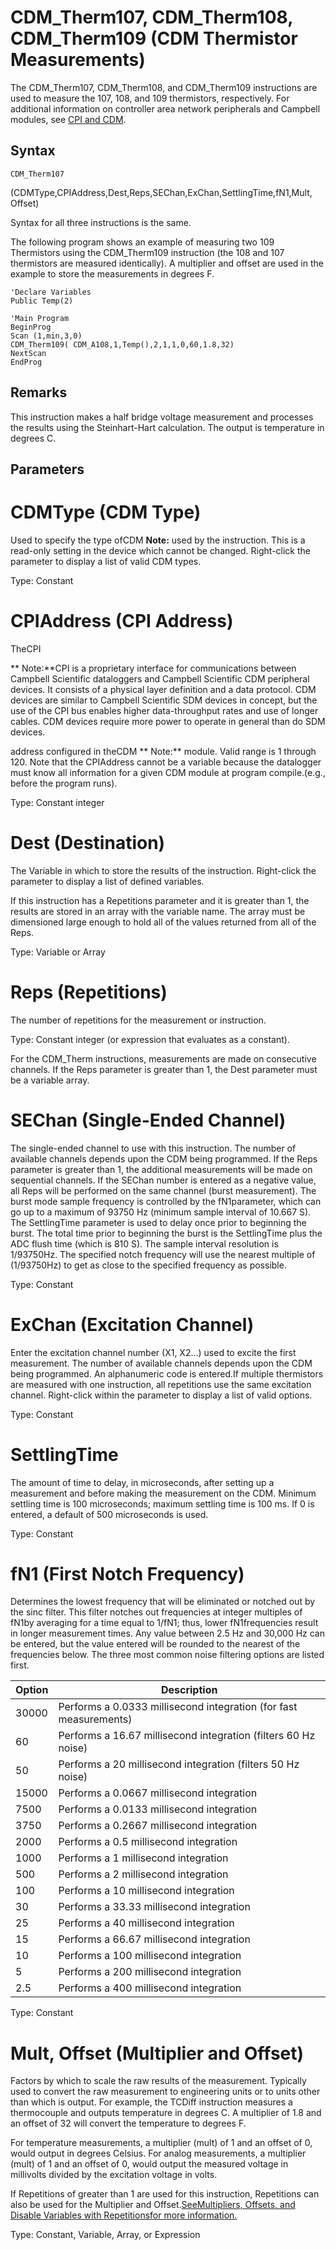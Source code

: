# CDM_Therm107, CDM_Therm108, CDM_Therm109 (CDM Thermistor Measurements)

The CDM_Therm107, CDM_Therm108, and CDM_Therm109 instructions are used to measure the 107, 108, and 109 thermistors, respectively. For additional information on controller area network peripherals and Campbell modules, see [CPI and CDM](https://www.campbellsci.com/news-cpi-cdm).

## Syntax

```
CDM_Therm107
```

(CDMType,CPIAddress,Dest,Reps,SEChan,ExChan,SettlingTime,fN1,Mult, Offset)

Syntax for all three instructions is the same.

The following program shows an example of measuring two 109 Thermistors using the CDM_Therm109 instruction (the 108 and 107 thermistors are measured identically). A multiplier and offset are used in the example to store the measurements in degrees F.

```
'Declare Variables
Public Temp(2)

'Main Program
BeginProg
Scan (1,min,3,0)
CDM_Therm109( CDM_A108,1,Temp(),2,1,1,0,60,1.8,32)
NextScan
EndProg
```

## Remarks

This instruction makes a half bridge voltage measurement and processes the results using the Steinhart-Hart calculation. The output is temperature in degrees C.

## Parameters

# CDMType (CDM Type)

Used to specify the type ofCDM **Note:** used by the instruction. This is a read-only setting in the device which cannot be changed. Right-click the parameter to display a list of valid CDM types.

Type: Constant

# CPIAddress (CPI Address)

TheCPI

** Note:**CPI is a proprietary interface for communications between Campbell Scientific dataloggers and Campbell Scientific CDM peripheral devices. It consists of a physical layer definition and a data protocol. CDM devices are similar to Campbell Scientific SDM devices in concept, but the use of the CPI bus enables higher data-throughput rates and use of longer cables. CDM devices require more power to operate in general than do SDM devices.

address configured in theCDM ** Note:** module. Valid range is 1 through 120. Note that the CPIAddress cannot be a variable because the datalogger must know all information for a given CDM module at program compile.(e.g., before the program runs).

Type: Constant integer

# Dest (Destination)

The Variable in which to store the results of the instruction. Right-click the parameter to display a list of defined variables.

If this instruction has a Repetitions parameter and it is greater than 1, the results are stored in an array with the variable name. The array must be dimensioned large enough to hold all of the values returned from all of the Reps.

Type: Variable or Array

# Reps (Repetitions)

The number of repetitions for the measurement or instruction.

Type: Constant integer (or expression that evaluates as a constant).

For the CDM_Therm instructions, measurements are made on consecutive channels. If the Reps parameter is greater than 1, the Dest parameter must be a variable array.

# SEChan (Single-Ended Channel)

The single-ended channel to use with this instruction. The number of available channels depends upon the CDM being programmed. If the Reps parameter is greater than 1, the additional measurements will be made on sequential channels. If the SEChan number is entered as a negative value, all Reps will be performed on the same channel (burst measurement). The burst mode sample frequency is controlled by the fN1parameter, which can go up to a maximum of 93750 Hz (minimum sample interval of 10.667 S). The SettlingTime parameter is used to delay once prior to beginning the burst. The total time prior to beginning the burst is the SettlingTime plus the ADC flush time (which is 810 S). The sample interval resolution is 1/93750Hz. The specified notch frequency will use the nearest multiple of (1/93750Hz) to get as close to the specified frequency as possible.

Type: Constant

# ExChan (Excitation Channel)

Enter the excitation channel number (X1, X2...) used to excite the first measurement. The number of available channels depends upon the CDM being programmed. An alphanumeric code is entered.If multiple thermistors are measured with one instruction, all repetitions use the same excitation channel. Right-click within the parameter to display a list of valid options.

Type: Constant

# SettlingTime

The amount of time to delay, in microseconds, after setting up a measurement and before making the measurement on the CDM. Minimum settling time is 100 microseconds; maximum settling time is 100 ms. If 0 is entered, a default of 500 microseconds is used.

Type: Constant

# fN1 (First Notch Frequency)

Determines the lowest frequency that will be eliminated or notched out by the sinc filter. This filter notches out frequencies at integer multiples of fN1by averaging for a time equal to 1/fN1; thus, lower fN1frequencies result in longer measurement times. Any value between 2.5 Hz and 30,000 Hz can be entered, but the value entered will be rounded to the nearest of the frequencies below. The three most common noise filtering options are listed first.

| Option | Description                                                       |
| ------ | ----------------------------------------------------------------- |
| 30000  | Performs a 0.0333 millisecond integration (for fast measurements) |
| 60     | Performs a 16.67 millisecond integration (filters 60 Hz noise)    |
| 50     | Performs a 20 millisecond integration (filters 50 Hz noise)       |
| 15000  | Performs a 0.0667 millisecond integration                         |
| 7500   | Performs a 0.0133 millisecond integration                         |
| 3750   | Performs a 0.2667 millisecond integration                         |
| 2000   | Performs a 0.5 millisecond integration                            |
| 1000   | Performs a 1 millisecond integration                              |
| 500    | Performs a 2 millisecond integration                              |
| 100    | Performs a 10 millisecond integration                             |
| 30     | Performs a 33.33 millisecond integration                          |
| 25     | Performs a 40 millisecond integration                             |
| 15     | Performs a 66.67 millisecond integration                          |
| 10     | Performs a 100 millisecond integration                            |
| 5      | Performs a 200 millisecond integration                            |
| 2.5    | Performs a 400 millisecond integration                            |

Type: Constant

# Mult, Offset (Multiplier and Offset)

Factors by which to scale the raw results of the measurement. Typically used to convert the raw measurement to engineering units or to units other than which is output. For example, the TCDiff instruction measures a thermocouple and outputs temperature in degrees C. A multiplier of 1.8 and an offset of 32 will convert the temperature to degrees F.

For temperature measurements, a multiplier (mult) of 1 and an offset of 0, would output in degrees Celsius. For analog measurements, a multiplier (mult) of 1 and an offset of 0, would output the measured voltage in millivolts divided by the excitation voltage in volts.

If Repetitions of greater than 1 are used for this instruction, Repetitions can also be used for the Multiplier and Offset.[SeeMultipliers, Offsets, and Disable Variables with Repetitionsfor more information.](../Info/multipliersoffsets.md)

Type: Constant, Variable, Array, or Expression

